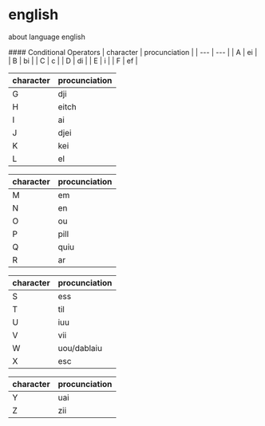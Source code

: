 # english
about language english

<div display="flex">
#### Conditional Operators
| character | procunciation |
| --- | --- |
| A | ei |
| B | bi |
| C | c |
| D | di |
| E | i |
| F | ef |

| character | procunciation |
| --- | --- |
| G | dji |
| H | eitch |
| I | ai |
| J | djei |
| K | kei |
| L | el |

| character | procunciation |
| --- | --- |
| M | em |
| N | en |
| O | ou |
| P | pill |
| Q | quiu |
| R | ar |

| character | procunciation |
| --- | --- |
| S | ess |
| T | til |
| U | iuu |
| V | vii |
| W | uou/dablaiu |
| X | esc |

| character | procunciation |
| --- | --- |
| Y | uai |
| Z | zii |
<div/>

